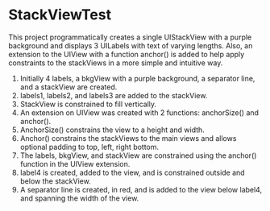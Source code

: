 # StackViewTest
This project programmatically creates a single UIStackView with a purple background and displays 3 UILabels with text of varying lengths.  Also, an extension to the UIView with a function anchor() is added to help apply constraints to the stackViews in a more simple and intuitive way.

1. Initially 4 labels, a bkgView with a purple background, a separator line, and a stackView are created.
2. labels1, labels2, and labels3 are added to the stackView.
3. StackView is constrained to fill vertically.
4. An extension on UIView was created with 2 functions: anchorSize() and anchor().
5. AnchorSize() constrains the view to a height and width.
6. Anchor() constrains the stackViews to the main views and allows optional padding to top, left, right bottom.
7. The labels, bkgView, and stackView are constrained using the anchor() function in the UIView extension.
8. label4 is created, added to the view, and is constrained outside and below the stackView.
9. A separator line is created, in red, and is added to the view below label4, and spanning the width of the view.

